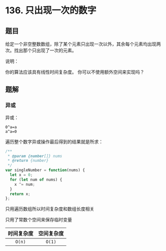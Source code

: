 # 136. 只出现一次的数字

## 题目

给定一个非空整数数组，除了某个元素只出现一次以外，其余每个元素均出现两次。找出那个只出现了一次的元素。

说明：

你的算法应该具有线性时间复杂度。 你可以不使用额外空间来实现吗？

## 题解

### 异或

异或：

```auto
0^a=a
a^a=0
```

遍历整个数字异或操作最后得到的结果就是所求：

```js
/**
 * @param {number[]} nums
 * @return {number}
 */
var singleNumber = function(nums) {
  let x = 0;
  for (let num of nums) {
    x ^= num;
  }
  return x;
};
```

只用遍历数组所以时间复杂度和数组长度相关

只用了常数个空间来保存临时变量

| 时间复杂度 | 空间复杂度 |
| :--------: | :--------: |
|   `O(n)`   |   `O(1)`   |
